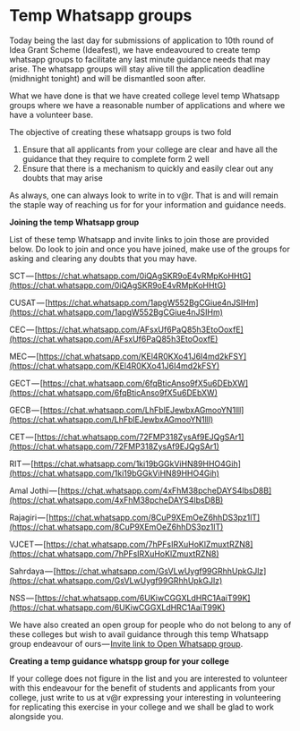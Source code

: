 # Temp Whatsapp groups

Today being the last day for submissions of application to 10th round of Idea Grant Scheme \(Ideafest\), we have endeavoured to create temp whatsapp groups to facilitate any last minute guidance needs that may arise. The whatsapp groups will stay alive till the application deadline \(midhnight tonight\) and will be dismantled soon after.

What we have done is that we have created college level temp Whatsapp groups where we have a reasonable number of applications and where we have a volunteer base.

The objective of creating these whatsapp groups is two fold

1. Ensure that all applicants from your college are clear and have all the guidance that they require to complete form 2 well
2. Ensure that there is a mechanism to quickly and easily clear out any doubts that may arise

As always, one can always look to write in to v@r. That is and will remain the staple way of reaching us for for your information and guidance needs.

**Joining the temp Whatsapp group**

List of these temp Whatsapp and invite links to join those are provided below. Do look to join and once you have joined, make use of the groups for asking and clearing any doubts that you may have.

SCT — [https://chat.whatsapp.com/0iQAgSKR9oE4vRMpKoHHtG](https://chat.whatsapp.com/0iQAgSKR9oE4vRMpKoHHtG)

CUSAT — [https://chat.whatsapp.com/1apgW552BgCGiue4nJSIHm](https://chat.whatsapp.com/1apgW552BgCGiue4nJSIHm)

CEC — [https://chat.whatsapp.com/AFsxUf6PaQ85h3EtoOoxfE](https://chat.whatsapp.com/AFsxUf6PaQ85h3EtoOoxfE)

MEC — [https://chat.whatsapp.com/KEl4R0KXo41J6I4md2kFSY](https://chat.whatsapp.com/KEl4R0KXo41J6I4md2kFSY)

GECT — [https://chat.whatsapp.com/6fqBticAnso9fX5u6DEbXW](https://chat.whatsapp.com/6fqBticAnso9fX5u6DEbXW)

GECB — [https://chat.whatsapp.com/LhFblEJewbxAGmooYN1lll](https://chat.whatsapp.com/LhFblEJewbxAGmooYN1lll)

CET — [https://chat.whatsapp.com/72FMP318ZysAf9EJQgSAr1](https://chat.whatsapp.com/72FMP318ZysAf9EJQgSAr1)

RIT — [https://chat.whatsapp.com/1ki19bGGkViHN89HHO4Gih](https://chat.whatsapp.com/1ki19bGGkViHN89HHO4Gih)

Amal Jothi — [https://chat.whatsapp.com/4xFhM38pcheDAYS4lbsD8B](https://chat.whatsapp.com/4xFhM38pcheDAYS4lbsD8B)

Rajagiri — [https://chat.whatsapp.com/8CuP9XEmOeZ6hhDS3pz1lT](https://chat.whatsapp.com/8CuP9XEmOeZ6hhDS3pz1lT)

VJCET — [https://chat.whatsapp.com/7hPFsIRXuHoKlZmuxtRZN8](https://chat.whatsapp.com/7hPFsIRXuHoKlZmuxtRZN8)

Sahrdaya — [https://chat.whatsapp.com/GsVLwUygf99GRhhUpkGJlz](https://chat.whatsapp.com/GsVLwUygf99GRhhUpkGJlz)

NSS — [https://chat.whatsapp.com/6UKiwCGGXLdHRC1AaiT99K](https://chat.whatsapp.com/6UKiwCGGXLdHRC1AaiT99K)

We have also created an open group for people who do not belong to any of these colleges but wish to avail guidance through this temp Whatsapp group endeavour of ours — [Invite link to Open Whatsapp group](https://chat.whatsapp.com/Hj22qzWP1uR6gdxTrcglUf).

**Creating a temp guidance whatspp group for your college**

If your college does not figure in the list and you are interested to volunteer with this endeavour for the benefit of students and applicants from your college, just write to us at v@r expressing your interesting in volunteering for replicating this exercise in your college and we shall be glad to work alongside you.

